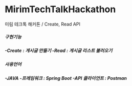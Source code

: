 # MirimTechTalkHackathon
미림 테크톡 해커톤 / Create, Read API


<h5>구현기능<h5>
-Create : 게시글 만들기
-Read : 게시글 리스트 불러오기


<h5>사용언어<h5>
-JAVA
-프레임워크 : Spring Boot
-API 클라이언트 : Postman
